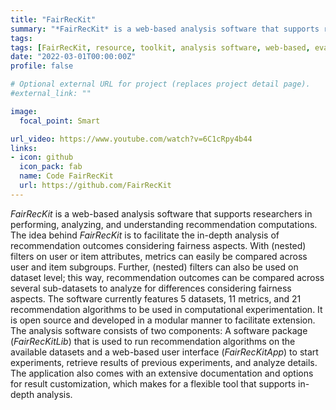 ```yaml
---
title: "FairRecKit"
summary: "*FairRecKit* is a web-based analysis software that supports researchers in performing, analyzing, and understanding recommendation computations. The idea behind *FairRecKit* is to facilitate the in-depth analysis of recommendation outcomes considering fairness aspects. With (nested) filters on user or item attributes, metrics can easily be compared across user and item subgroups."
tags:
tags: [FairRecKit, resource, toolkit, analysis software, web-based, evaluation, analysis, recommender systems, music, movies]
date: "2022-03-01T00:00:00Z"
profile: false

# Optional external URL for project (replaces project detail page).
#external_link: ""

image:
  focal_point: Smart

url_video: https://www.youtube.com/watch?v=6C1cRpy4b44
links:
- icon: github
  icon_pack: fab
  name: Code FairRecKit
  url: https://github.com/FairRecKit
---
```


*FairRecKit* is a web-based analysis software that supports researchers in performing, analyzing, and understanding recommendation computations. The idea behind *FairRecKit* is to facilitate the in-depth analysis of recommendation outcomes considering fairness aspects. With (nested) filters on user or item attributes, metrics can easily be compared across user and item subgroups. Further, (nested) filters can also be used on dataset level; this way, recommendation outcomes can be compared across several sub-datasets to analyze for differences considering fairness aspects. The software currently features 5 datasets, 11 metrics, and 21 recommendation algorithms to be used in computational experimentation. It is open source and developed in a modular manner to facilitate extension. 
The analysis software consists of two components: A software package (*FairRecKitLib*) that is used to run recommendation algorithms on the available datasets and a web-based user interface (*FairRecKitApp*) to start experiments, retrieve results of previous experiments, and analyze details. The application also comes with an extensive documentation and options for result customization, which makes for a flexible tool that supports in-depth analysis.